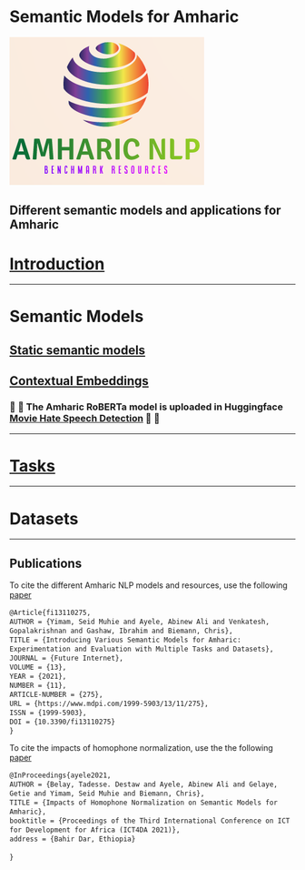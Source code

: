 # Semantic Models for Amharic
![](logo.png)

Different semantic models and applications for Amharic
----
# [Introduction](https://github.com/uhh-lt/amharicmodels/wiki/home) 
----
# Semantic Models 
## [Static semantic models](https://github.com/uhh-lt/amharicmodels/wiki/staticmodels)
## [Contextual Embeddings](https://github.com/uhh-lt/amharicmodels/wiki/contextual)

### :tada: :tada:  The Amharic RoBERTa model is uploaded in Huggingface [Movie Hate Speech Detection](https://huggingface.co/uhhlt/am-roberta) :tada: :tada: 


----
# [Tasks](https://github.com/uhh-lt/amharicmodels/wiki/NLP-Tasks)
----
# Datasets

----

## Publications

To cite the different Amharic NLP models and resources, use the following [paper](https://www.mdpi.com/1999-5903/13/11/275)

```
@Article{fi13110275,
AUTHOR = {Yimam, Seid Muhie and Ayele, Abinew Ali and Venkatesh, Gopalakrishnan and Gashaw, Ibrahim and Biemann, Chris},
TITLE = {Introducing Various Semantic Models for Amharic: Experimentation and Evaluation with Multiple Tasks and Datasets},
JOURNAL = {Future Internet},
VOLUME = {13},
YEAR = {2021},
NUMBER = {11},
ARTICLE-NUMBER = {275},
URL = {https://www.mdpi.com/1999-5903/13/11/275},
ISSN = {1999-5903},
DOI = {10.3390/fi13110275}
}

```

To cite the impacts of homophone normalization, use the the following [paper](https://www.inf.uni-hamburg.de/en/inst/ab/lt/publications/2021-belayetal-ict4da-amharicnorm.pdf)

```
@InProceedings{ayele2021,
AUTHOR = {Belay, Tadesse. Destaw and Ayele, Abinew Ali and Gelaye, Getie and Yimam, Seid Muhie and Biemann, Chris},
TITLE = {Impacts of Homophone Normalization on Semantic Models for Amharic},
booktitle = {Proceedings of the Third International Conference on ICT for Development for Africa (ICT4DA 2021)},
address = {Bahir Dar, Ethiopia}

}

```
